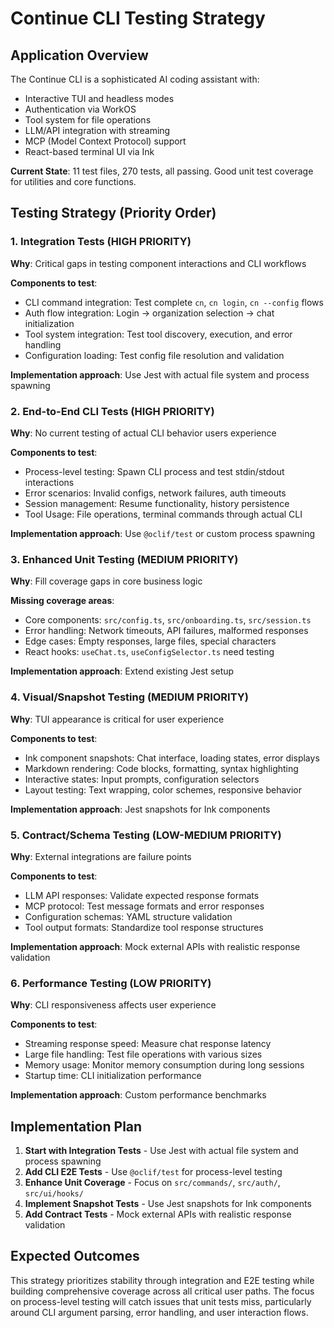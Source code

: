 # Continue CLI Testing Strategy

## Application Overview

The Continue CLI is a sophisticated AI coding assistant with:
- Interactive TUI and headless modes
- Authentication via WorkOS
- Tool system for file operations  
- LLM/API integration with streaming
- MCP (Model Context Protocol) support
- React-based terminal UI via Ink

**Current State**: 11 test files, 270 tests, all passing. Good unit test coverage for utilities and core functions.

## Testing Strategy (Priority Order)

### 1. Integration Tests (HIGH PRIORITY)
**Why**: Critical gaps in testing component interactions and CLI workflows

**Components to test**:
- CLI command integration: Test complete `cn`, `cn login`, `cn --config` flows  
- Auth flow integration: Login → organization selection → chat initialization
- Tool system integration: Test tool discovery, execution, and error handling
- Configuration loading: Test config file resolution and validation

**Implementation approach**: Use Jest with actual file system and process spawning

### 2. End-to-End CLI Tests (HIGH PRIORITY)  
**Why**: No current testing of actual CLI behavior users experience

**Components to test**:
- Process-level testing: Spawn CLI process and test stdin/stdout interactions
- Error scenarios: Invalid configs, network failures, auth timeouts
- Session management: Resume functionality, history persistence
- Tool Usage: File operations, terminal commands through actual CLI

**Implementation approach**: Use `@oclif/test` or custom process spawning

### 3. Enhanced Unit Testing (MEDIUM PRIORITY)
**Why**: Fill coverage gaps in core business logic

**Missing coverage areas**:
- Core components: `src/config.ts`, `src/onboarding.ts`, `src/session.ts`
- Error handling: Network timeouts, API failures, malformed responses  
- Edge cases: Empty responses, large files, special characters
- React hooks: `useChat.ts`, `useConfigSelector.ts` need testing

**Implementation approach**: Extend existing Jest setup

### 4. Visual/Snapshot Testing (MEDIUM PRIORITY)
**Why**: TUI appearance is critical for user experience  

**Components to test**:
- Ink component snapshots: Chat interface, loading states, error displays
- Markdown rendering: Code blocks, formatting, syntax highlighting  
- Interactive states: Input prompts, configuration selectors
- Layout testing: Text wrapping, color schemes, responsive behavior

**Implementation approach**: Jest snapshots for Ink components

### 5. Contract/Schema Testing (LOW-MEDIUM PRIORITY)
**Why**: External integrations are failure points

**Components to test**:
- LLM API responses: Validate expected response formats
- MCP protocol: Test message formats and error responses
- Configuration schemas: YAML structure validation
- Tool output formats: Standardize tool response structures

**Implementation approach**: Mock external APIs with realistic response validation

### 6. Performance Testing (LOW PRIORITY)  
**Why**: CLI responsiveness affects user experience

**Components to test**:
- Streaming response speed: Measure chat response latency
- Large file handling: Test file operations with various sizes
- Memory usage: Monitor memory consumption during long sessions
- Startup time: CLI initialization performance

**Implementation approach**: Custom performance benchmarks

## Implementation Plan

1. **Start with Integration Tests** - Use Jest with actual file system and process spawning
2. **Add CLI E2E Tests** - Use `@oclif/test` for process-level testing
3. **Enhance Unit Coverage** - Focus on `src/commands/`, `src/auth/`, `src/ui/hooks/`
4. **Implement Snapshot Tests** - Use Jest snapshots for Ink components
5. **Add Contract Tests** - Mock external APIs with realistic response validation

## Expected Outcomes

This strategy prioritizes stability through integration and E2E testing while building comprehensive coverage across all critical user paths. The focus on process-level testing will catch issues that unit tests miss, particularly around CLI argument parsing, error handling, and user interaction flows.